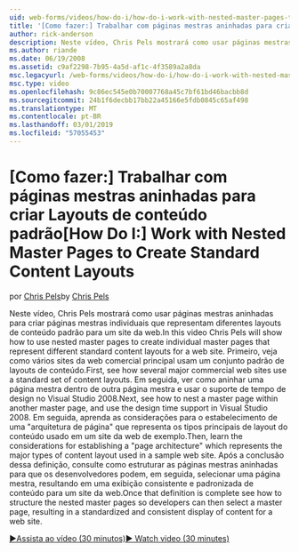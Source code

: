```yaml
---
uid: web-forms/videos/how-do-i/how-do-i-work-with-nested-master-pages-to-create-standard-content-layouts
title: '[Como fazer:] Trabalhar com páginas mestras aninhadas para criar Layouts de conteúdo padrão | Microsoft Docs'
author: rick-anderson
description: Neste vídeo, Chris Pels mostrará como usar páginas mestras aninhadas para criar páginas mestras individuais que representam diferentes layouts de conteúdo padrão para um w...
ms.author: riande
ms.date: 06/19/2008
ms.assetid: c9af2298-7b95-4a5d-af1c-4f3589a2a8da
msc.legacyurl: /web-forms/videos/how-do-i/how-do-i-work-with-nested-master-pages-to-create-standard-content-layouts
msc.type: video
ms.openlocfilehash: 9c86ec545e0b70007768a45c7bf61bd46bacbb8d
ms.sourcegitcommit: 24b1f6decbb17bb22a45166e5fdb0845c65af498
ms.translationtype: MT
ms.contentlocale: pt-BR
ms.lasthandoff: 03/01/2019
ms.locfileid: "57055453"
---
```

<a name="how-do-i-work-with-nested-master-pages-to-create-standard-content-layouts"></a><span data-ttu-id="a421d-103">[Como fazer:] Trabalhar com páginas mestras aninhadas para criar Layouts de conteúdo padrão</span><span class="sxs-lookup"><span data-stu-id="a421d-103">[How Do I:] Work with Nested Master Pages to Create Standard Content Layouts</span></span>
====================
<span data-ttu-id="a421d-104">por [Chris Pels](https://twitter.com/chrispels)</span><span class="sxs-lookup"><span data-stu-id="a421d-104">by [Chris Pels](https://twitter.com/chrispels)</span></span>

<span data-ttu-id="a421d-105">Neste vídeo, Chris Pels mostrará como usar páginas mestras aninhadas para criar páginas mestras individuais que representam diferentes layouts de conteúdo padrão para um site da web.</span><span class="sxs-lookup"><span data-stu-id="a421d-105">In this video Chris Pels will show how to use nested master pages to create individual master pages that represent different standard content layouts for a web site.</span></span> <span data-ttu-id="a421d-106">Primeiro, veja como vários sites da web comercial principal usam um conjunto padrão de layouts de conteúdo.</span><span class="sxs-lookup"><span data-stu-id="a421d-106">First, see how several major commercial web sites use a standard set of content layouts.</span></span> <span data-ttu-id="a421d-107">Em seguida, ver como aninhar uma página mestra dentro de outra página mestra e usar o suporte de tempo de design no Visual Studio 2008.</span><span class="sxs-lookup"><span data-stu-id="a421d-107">Next, see how to nest a master page within another master page, and use the design time support in Visual Studio 2008.</span></span> <span data-ttu-id="a421d-108">Em seguida, aprenda as considerações para o estabelecimento de uma "arquitetura de página" que representa os tipos principais de layout do conteúdo usado em um site da web de exemplo.</span><span class="sxs-lookup"><span data-stu-id="a421d-108">Then, learn the considerations for establishing a "page architecture" which represents the major types of content layout used in a sample web site.</span></span> <span data-ttu-id="a421d-109">Após a conclusão dessa definição, consulte como estruturar as páginas mestras aninhadas para que os desenvolvedores podem, em seguida, selecionar uma página mestra, resultando em uma exibição consistente e padronizada de conteúdo para um site da web.</span><span class="sxs-lookup"><span data-stu-id="a421d-109">Once that definition is complete see how to structure the nested master pages so developers can then select a master page, resulting in a standardized and consistent display of content for a web site.</span></span>

[<span data-ttu-id="a421d-110">&#9654;Assista ao vídeo (30 minutos)</span><span class="sxs-lookup"><span data-stu-id="a421d-110">&#9654; Watch video (30 minutes)</span></span>](https://channel9.msdn.com/Blogs/ASP-NET-Site-Videos/how-do-i-work-with-nested-master-pages-to-create-standard-content-layouts)
